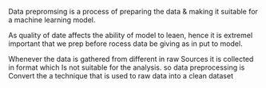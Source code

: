 Data prepromsing is a process of preparing the data & making it suitable for a machine learning model.

As quality of date affects the ability of model to leaen, hence it is extremel important that we prep before rocess data be giving as in put to model.

Whenever the data is gathered from different in raw Sources it is collected in format which Is not suitable for the analysis. so data preprocessing is Convert the a technique that is used to raw data into a clean dataset

